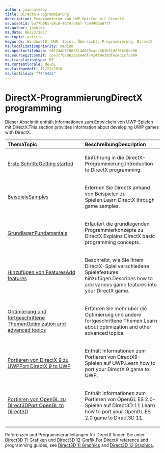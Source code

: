 ```yaml
---
author: joannaleecy
title: DirectX-Programmierung
description: Programmieren von UWP-Spielen mit DirectX.
ms.assetid: ba77b081-b8c0-4674-b8bf-7a94466a67f7
ms.author: joanlee
ms.date: 06/23/2017
ms.topic: article
keywords: Windows10, UWP, Spiel, Übersicht, Programmierung, DirectX
ms.localizationpriority: medium
ms.openlocfilehash: e422dab7f06e314d849cacc361b51d2f68f0de98
ms.sourcegitcommit: cbe7cf620622a5e4df7414f9e38dfecec1cfca99
ms.translationtype: MT
ms.contentlocale: de-DE
ms.lasthandoff: 11/21/2018
ms.locfileid: "7445425"
---
```

# <a name="directx-programming"></a><span data-ttu-id="284c5-104">DirectX-Programmierung</span><span class="sxs-lookup"><span data-stu-id="284c5-104">DirectX programming</span></span>

<span data-ttu-id="284c5-105">Dieser Abschnitt enthält Informationen zum Entwickeln von UWP-Spielen mit DirectX.</span><span class="sxs-lookup"><span data-stu-id="284c5-105">This section provides information about developing UWP games with DirectX.</span></span>

<table>
<colgroup>
<col width="50%" />
<col width="50%" />
</colgroup>
<thead>
<tr class="header">
<th align="left"><span data-ttu-id="284c5-106">Thema</span><span class="sxs-lookup"><span data-stu-id="284c5-106">Topic</span></span></th>
<th align="left"><span data-ttu-id="284c5-107">Beschreibung</span><span class="sxs-lookup"><span data-stu-id="284c5-107">Description</span></span></th>
</tr>
</thead>
<tbody>
<tr class="odd">
<td align="left"><p><a href="directx-getting-started.md"><span data-ttu-id="284c5-108">Erste Schritte</span><span class="sxs-lookup"><span data-stu-id="284c5-108">Getting started</span></span></a></p></td>
<td align="left"><p><span data-ttu-id="284c5-109">Einführung in die DirectX-Programmierung.</span><span class="sxs-lookup"><span data-stu-id="284c5-109">Introduction to DirectX programming.</span></span></p></td>
</tr>
<tr class="even">
<td align="left"><p><a href="directx-samples.md"><span data-ttu-id="284c5-110">Beispiele</span><span class="sxs-lookup"><span data-stu-id="284c5-110">Samples</span></span></a></p></td>
<td align="left"><p><span data-ttu-id="284c5-111">Erlernen Sie DirectX anhand von Beispielen zu Spielen.</span><span class="sxs-lookup"><span data-stu-id="284c5-111">Learn DirectX through game samples.</span></span></p></td>
</tr>
<tr class="odd">
<td align="left"><p><a href="directx-fundamentals.md"><span data-ttu-id="284c5-112">Grundlagen</span><span class="sxs-lookup"><span data-stu-id="284c5-112">Fundamentals</span></span></a></p></td>
<td align="left"><p><span data-ttu-id="284c5-113">Erläutert die grundlegenden Programmierkonzepte zu DirectX.</span><span class="sxs-lookup"><span data-stu-id="284c5-113">Explains DirectX basic programming concepts.</span></span></p></td>
</tr>
<tr class="even">
<td align="left"><p><a href="directx-add-features.md"><span data-ttu-id="284c5-114">Hinzufügen von Features</span><span class="sxs-lookup"><span data-stu-id="284c5-114">Add features</span></span></a></p></td>
<td align="left"><p><span data-ttu-id="284c5-115">Beschreibt, wie Sie Ihrem DirectX-Spiel verschiedene Spielefeatures hinzufügen.</span><span class="sxs-lookup"><span data-stu-id="284c5-115">Describes how to add various game features into your DirectX game.</span></span></p></td>
</tr>
<tr class="odd">
<td align="left"><p><a href="directx-optimization-and-advanced-topics.md"><span data-ttu-id="284c5-116">Optimierung und fortgeschrittene Themen</span><span class="sxs-lookup"><span data-stu-id="284c5-116">Optimization and advanced topics</span></span></a></p></td>
<td align="left"><p><span data-ttu-id="284c5-117">Erfahren Sie mehr über die Optimierung und andere fortgeschrittene Themen.</span><span class="sxs-lookup"><span data-stu-id="284c5-117">Learn about optimization and other advanced topics.</span></span></p></td>
</tr>
<tr class="even">
<td align="left"><p><a href="porting-your-directx-9-game-to-windows-store.md"><span data-ttu-id="284c5-118">Portieren von DirectX 9 zu UWP</span><span class="sxs-lookup"><span data-stu-id="284c5-118">Port DirectX 9 to UWP</span></span></a></p></td>
<td align="left"><p><span data-ttu-id="284c5-119">Enthält Informationen zum Portieren von DirectX9-Spielen auf UWP.</span><span class="sxs-lookup"><span data-stu-id="284c5-119">Learn how to port your DirectX 9 game to UWP.</span></span></p></td>
</tr>
<tr class="odd">
<td align="left"><p><a href="port-from-opengl-es-2-0-to-directx-11-1.md"><span data-ttu-id="284c5-120">Portieren von OpenGL zu Direct3D</span><span class="sxs-lookup"><span data-stu-id="284c5-120">Port OpenGL to Direct3D</span></span></a></p></td>
<td align="left"><p><span data-ttu-id="284c5-121">Enthält Informationen zum Portieren von OpenGL ES 2.0-Spielen auf Direct3D 11.</span><span class="sxs-lookup"><span data-stu-id="284c5-121">Learn how to port your OpenGL ES 2.0 game to Direct3D 11.</span></span></p></td>
</tr>
</tbody>
</table>


<span data-ttu-id="284c5-122">Referenzen und Programmieranleitungen für DirectX finden Sie unter [Direct3D 11-Grafiken](https://msdn.microsoft.com/library/windows/desktop/ff476080.aspx) und [Direct3D 12-Grafik](https://msdn.microsoft.com/library/windows/desktop/dn903821.aspx).</span><span class="sxs-lookup"><span data-stu-id="284c5-122">For DirectX reference and programming guides, see [Direct3D 11 Graphics](https://msdn.microsoft.com/library/windows/desktop/ff476080.aspx) and [Direct3D 12 Graphics](https://msdn.microsoft.com/library/windows/desktop/dn903821.aspx).</span></span>
 






